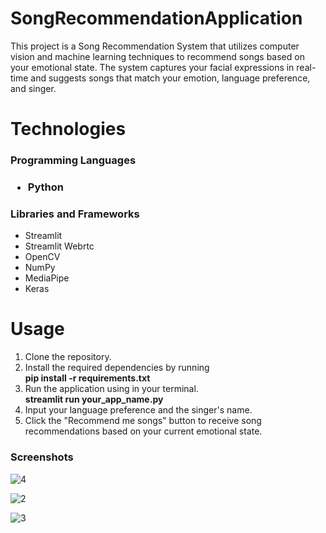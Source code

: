 # SongRecommendationApplication
This project is a Song Recommendation System that utilizes computer vision and machine learning techniques to recommend songs based on your emotional state. The system captures your facial expressions in real-time and suggests songs that match your emotion, language preference, and singer.
# Technologies
<h3>Programming Languages<h3>
<ul>
  <li>Python</li>
</ul>
<h3>Libraries and Frameworks</h3>
<ul>
  <li>Streamlit</li>
  <li>Streamlit Webrtc</li>
  <li>OpenCV</li>
  <li>NumPy</li>
  <li>MediaPipe</li>
  <li>Keras</li>
</ul>
<h1>Usage</h1>
<ol>
  <li>Clone the repository.</li>
  <li>Install the required dependencies by running <br> <b>pip install -r requirements.txt</b></li>
  <li>Run the application using  in your terminal.<br> <b>streamlit run your_app_name.py</b></li>
  <li>Input your language preference and the singer's name.</li>
  <li>Click the "Recommend me songs" button to receive song recommendations based on your current emotional state.</li>
</ol>
<h3>Screenshots</h3>

![4](https://github.com/amreensyeda/SongRecommendationApplication/assets/132213704/906d612f-2cde-4851-82be-79a8018faca2)




![2](https://github.com/amreensyeda/SongRecommendationApplication/assets/132213704/59c7d463-3f20-49c5-a9f0-fe72dc697218)


![3](https://github.com/amreensyeda/SongRecommendationApplication/assets/132213704/c72a7936-8057-4f30-8d23-979e403f4c85)


